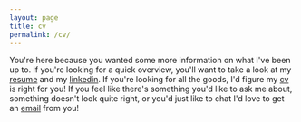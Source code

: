 ```yaml
---
layout: page
title: cv
permalink: /cv/
---
```


You're here because you wanted some more information on what I've been up to. If you're looking for a quick overview, you'll want to take a look at my [resume](https://www.dropbox.com/s/gtvfola8j4ib9ji/Arani_Bhattacharyay_Resume.pdf?dl=0) and my [linkedin](https://www.linkedin.com/in/aranibatta). If you're looking for all the goods, I'd figure my [cv](https://arani.io/cv_full) is right for you! If you feel like there's something you'd like to ask me about, something doesn't look quite right, or you'd just like to chat I'd love to get an [email](mailto:aranibatta@berkeley.edu) from you!